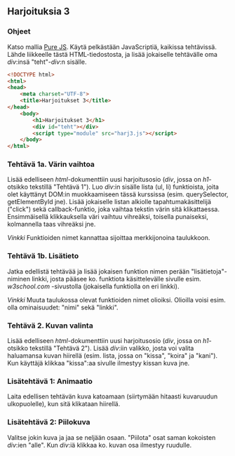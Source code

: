 ## Harjoituksia 3

### Ohjeet

Katso mallia [Pure JS](./eventit.html). Käytä pelkästään JavaScriptiä, kaikissa tehtävissä. Lähde liikkeelle tästä HTML-tiedostosta, ja lisää jokaiselle tehtävälle oma *div*:insä "teht"-*div*:n sisälle.

```html
<!DOCTYPE html>
<html>
<head>
    <meta charset="UTF-8">
    <title>Harjoitukset 3</title>
</head>
    <body>
        <h1>Harjoitukset 3</h1>
        <div id="teht"></div>
        <script type="module" src="harj3.js"></script>
    </body>
</html>
```

### Tehtävä 1a. Värin vaihtoa

Lisää edelliseen _html_-dokumenttiin uusi harjoitusosio (*div*, jossa on *h1*-otsikko tekstillä "Tehtävä 1"). Luo *div*:in sisälle lista (ul, li) funktioista, joita olet käyttänyt DOM:in muokkaamiseen tässä kurssissa (esim. querySelector, getElementById jne). Lisää jokaiselle listan alkiolle tapahtumakäsittelijä ("click") sekä callback-funktio, joka vaihtaa tekstin värin sitä klikattaessa. Ensimmäisellä klikkauksella väri vaihtuu vihreäksi, toisella punaiseksi, kolmannella taas vihreäksi jne.

*Vinkki* Funktioiden nimet kannattaa sijoittaa merkkijonoina taulukkoon.

### Tehtävä 1b. Lisätieto

Jatka edellistä tehtävää ja lisää jokaisen funktion nimen perään "lisätietoja"-niminen linkki, josta pääsee ko. funktiota käsittelevälle sivulle esim. *w3school.com* -sivustolla (jokaisella funktiolla on eri linkki).

*Vinkki* Muuta taulukossa olevat funktioiden nimet olioiksi. Olioilla voisi esim. olla ominaisuudet: "nimi" sekä "linkki".

### Tehtävä 2. Kuvan valinta

Lisää edelliseen _html_-dokumenttiin uusi harjoitusosio (*div*, jossa on *h1*-otsikko tekstillä "Tehtävä 2"). Lisää *div*:iin valikko, josta voi valita haluamansa kuvan hiirellä (esim. lista, jossa on "kissa", "koira" ja "kani"). Kun käyttäjä klikkaa "kissa":aa sivulle ilmestyy kissan kuva jne.

### Lisätehtävä 1: Animaatio

Laita edellisen tehtävän kuva katoamaan (siirtymään hitaasti kuvaruudun ulkopuolelle), kun sitä klikataan hiirellä.

### Lisätehtävä 2: Piilokuva

Valitse jokin kuva ja jaa se neljään osaan. "Piilota" osat saman kokoisten *div*:ien "alle". Kun *div*:iä klikkaa ko. kuvan osa ilmestyy ruudulle.
